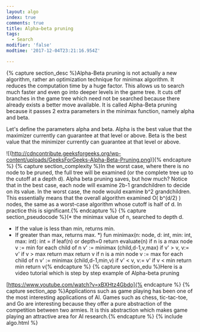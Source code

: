 ```yaml
---
layout: algo
index: true
comments: true
title: Alpha–beta pruning
tags:
  - Search
modifier: 'false'
modtime: '2017-12-04T23:21:16.954Z'

---
```

{% capture section_desc %}Alpha-Beta pruning is not actually a new algorithm, rather an optimization technique for minimax algorithm. It reduces the computation time by a huge factor. This allows us to search much faster and even go into deeper levels in the game tree. It cuts off branches in the game tree which need not be searched because there already exists a better move available. It is called Alpha-Beta pruning because it passes 2 extra parameters in the minimax function, namely alpha and beta.

Let's define the parameters alpha and beta.
Alpha is the best value that the maximizer currently can guarantee at that level or above.
Beta is the best value that the minimizer currently can guarantee at that level or above.

![(http://cdncontribute.geeksforgeeks.org/wp-content/uploads/GeeksForGeeks-Alpha-Beta-Pruning.png)]{% endcapture %}
{% capture section_complexity %}In the worst case, where there is no node to be pruned, the full tree will be examined (or the complete tree up to the cutoff at a depth d). Alpha beta pruning saves, but how much? Notice that in the best case, each node will examine 2b-1 grandchildren to decide on its value. In the worst case, the node would examine b^2 grandchildren. This essentially means that the overall algorithm examined O( b^(d/2) ) nodes, the same as a worst-case algorithm whose cutoff is half of d. In practice this is significant.{% endcapture %}
{% capture section_pseudocode %}(* the minimax value of n, searched to depth d.
 * If the value is less than min, returns min.
 * If greater than max, returns max. *)
 fun minimax(n: node, d: int, min: int, max: int): int =
   if leaf(n) or depth=0 return evaluate(n)
   if n is a max node
      v := min
      for each child of n
         v' := minimax (child,d-1,v,max)
         if v' > v, v:= v'
         if v > max return max
      return v
   if n is a min node
      v := max
      for each child of n
         v' := minimax (child,d-1,min,v)
         if v' < v, v:= v'
         if v < min return min
      return v{% endcapture %}
{% capture section_edu %}Here is a video tutorial which is step by step example of Alpha-beta pruning

[https://www.youtube.com/watch?v=xBXHtz4Gbdo]{% endcapture %}
{% capture section_app %}Applications such as game playing has been one of the most interesting applications of AI. Games such as chess, tic-tac-toe, and Go are interesting because they offer a pure abstraction of the competition between two armies. It is this abstraction which makes game playing an attractive area for AI research.{% endcapture %}
{% include algo.html %}